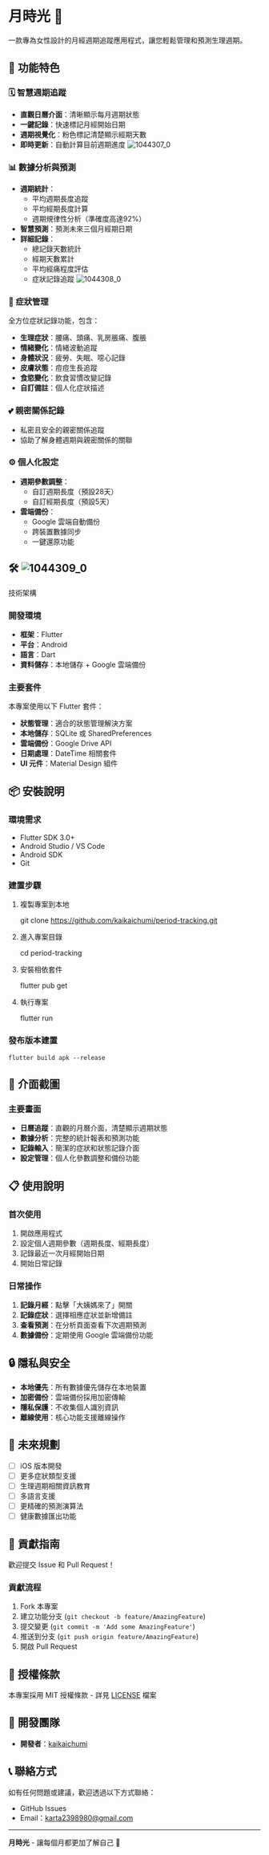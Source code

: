 # 月時光 🌸

一款專為女性設計的月經週期追蹤應用程式，讓您輕鬆管理和預測生理週期。

## 📱 功能特色

### 🗓️ 智慧週期追蹤
- **直觀日曆介面**：清晰顯示每月週期狀態
- **一鍵記錄**：快速標記月經開始日期
- **週期視覺化**：粉色標記清楚顯示經期天數
- **即時更新**：自動計算目前週期進度
![1044307_0](https://github.com/user-attachments/assets/21d1ca92-98a5-4273-bd20-cfb2b8e8d60a)

### 📊 數據分析與預測
- **週期統計**：
  - 平均週期長度追蹤
  - 平均經期長度計算
  - 週期規律性分析（準確度高達92%）
- **智慧預測**：預測未來三個月經期日期
- **詳細記錄**：
  - 總記錄天數統計
  - 經期天數累計
  - 平均經痛程度評估
  - 症狀記錄追蹤
![1044308_0](https://github.com/user-attachments/assets/7b43f145-5e1f-45f7-9cb6-9b5bb62f6000)

### 💊 症狀管理
全方位症狀記錄功能，包含：
- **生理症狀**：腰痛、頭痛、乳房脹痛、腹脹
- **情緒變化**：情緒波動追蹤
- **身體狀況**：疲勞、失眠、噁心記錄
- **皮膚狀態**：痘痘生長追蹤
- **食慾變化**：飲食習慣改變記錄
- **自訂備註**：個人化症狀描述

### 💕 親密關係記錄
- 私密且安全的親密關係追蹤
- 協助了解身體週期與親密關係的關聯

### ⚙️ 個人化設定
- **週期參數調整**：
  - 自訂週期長度（預設28天）
  - 自訂經期長度（預設5天）
- **雲端備份**：
  - Google 雲端自動備份
  - 跨裝置數據同步
  - 一鍵還原功能

## 🛠️ ![1044309_0](https://github.com/user-attachments/assets/29a1c209-d9d2-47f5-80da-b4b155d52563)
技術架構

### 開發環境
- **框架**：Flutter
- **平台**：Android
- **語言**：Dart
- **資料儲存**：本地儲存 + Google 雲端備份

### 主要套件
本專案使用以下 Flutter 套件：
- **狀態管理**：適合的狀態管理解決方案
- **本地儲存**：SQLite 或 SharedPreferences
- **雲端備份**：Google Drive API
- **日期處理**：DateTime 相關套件
- **UI 元件**：Material Design 組件

## 📦 安裝說明

### 環境需求
- Flutter SDK 3.0+
- Android Studio / VS Code
- Android SDK
- Git

### 建置步驟

1. 複製專案到本地

    git clone https://github.com/kaikaichumi/period-tracking.git

2. 進入專案目錄

    cd period-tracking

3. 安裝相依套件

    flutter pub get

4. 執行專案

    flutter run

### 發布版本建置

    flutter build apk --release

## 🎨 介面截圖

### 主要畫面
- **日曆追蹤**：直觀的月曆介面，清楚顯示週期狀態
- **數據分析**：完整的統計報表和預測功能
- **記錄輸入**：簡潔的症狀和狀態記錄介面
- **設定管理**：個人化參數調整和備份功能

## 📋 使用說明

### 首次使用
1. 開啟應用程式
2. 設定個人週期參數（週期長度、經期長度）
3. 記錄最近一次月經開始日期
4. 開始日常記錄

### 日常操作
1. **記錄月經**：點擊「大姨媽來了」開關
2. **記錄症狀**：選擇相應症狀並新增備註
3. **查看預測**：在分析頁面查看下次週期預測
4. **數據備份**：定期使用 Google 雲端備份功能

## 🔒 隱私與安全

- **本地優先**：所有數據優先儲存在本地裝置
- **加密備份**：雲端備份採用加密傳輸
- **隱私保護**：不收集個人識別資訊
- **離線使用**：核心功能支援離線操作

## 🚀 未來規劃

- [ ] iOS 版本開發
- [ ] 更多症狀類型支援
- [ ] 生理週期相關資訊教育
- [ ] 多語言支援
- [ ] 更精確的預測演算法
- [ ] 健康數據匯出功能

## 🤝 貢獻指南

歡迎提交 Issue 和 Pull Request！

### 貢獻流程
1. Fork 本專案
2. 建立功能分支 (`git checkout -b feature/AmazingFeature`)
3. 提交變更 (`git commit -m 'Add some AmazingFeature'`)
4. 推送到分支 (`git push origin feature/AmazingFeature`)
5. 開啟 Pull Request

## 📄 授權條款

本專案採用 MIT 授權條款 - 詳見 [LICENSE](LICENSE) 檔案

## 👥 開發團隊

- **開發者**：[kaikaichumi](https://github.com/kaikaichumi)

## 📞 聯絡方式

如有任何問題或建議，歡迎透過以下方式聯絡：
- GitHub Issues
- Email：karta2398980@gmail.com

---

**月時光** - 讓每個月都更加了解自己 💝
